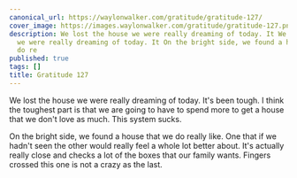```yaml
---
canonical_url: https://waylonwalker.com/gratitude/gratitude-127/
cover_image: https://images.waylonwalker.com/gratitude/gratitude-127.png
description: We lost the house we were really dreaming of today. It We lost the house
  we were really dreaming of today. It On the bright side, we found a house that we
  do re
published: true
tags: []
title: Gratitude 127
---
```


We lost the house we were really dreaming of today. It's been tough.  I think the toughest part is that we are going to have to spend more to get a house that we don't love as much.  This system sucks.

On the bright side, we found a house that we do really like.  One that if we hadn't seen the other would really feel a whole lot better about.  It's actually really close and checks a lot of the boxes that our family wants. Fingers crossed this one is not a crazy as the last.